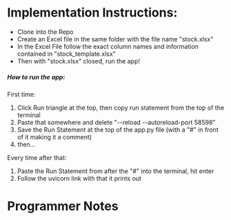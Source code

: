 # Implementation Instructions:

* Clone into the Repo
* Create an Excel file in the same folder with the file name "stock.xlsx"
* In the Excel File follow the exact column names and information contained in "stock_template.xlsx"
* Then with "stock.xlsx" closed, run the app!

##### How to run the app:

First time:

1. Click Run triangle at the top, then copy run statement from the top of the terminal
2. Paste that somewhere and delete "--reload --autoreload-port 58598"
3. Save the Run Statement at the top of the app.py file (with a "#" in front of it making it a comment)
4. then...

Every time after that:

1. Paste the Run Statement from after the "#" into the terminal, hit enter
2. Follow the uvicorn link with that it prints out


# Programmer Notes
